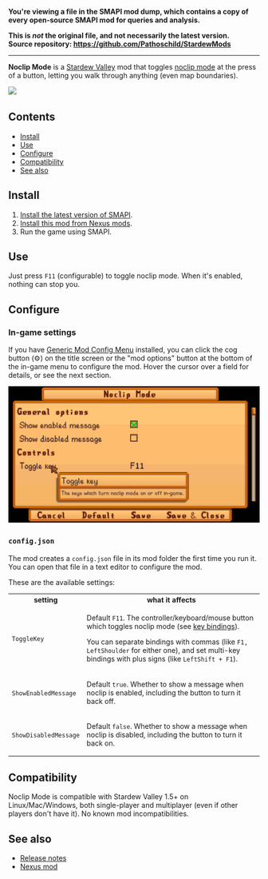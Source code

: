 **You're viewing a file in the SMAPI mod dump, which contains a copy of every open-source SMAPI mod
for queries and analysis.**

**This is _not_ the original file, and not necessarily the latest version.**  
**Source repository: https://github.com/Pathoschild/StardewMods**

----

**Noclip Mode** is a [Stardew Valley](http://stardewvalley.net/) mod that toggles
[noclip mode](https://en.wikipedia.org/wiki/Noclip_mode) at the press of a button, letting you walk
through anything (even map boundaries).

![](animated.gif)

## Contents
* [Install](#install)
* [Use](#use)
* [Configure](#configure)
* [Compatibility](#compatibility)
* [See also](#see-also)

## Install
1. [Install the latest version of SMAPI](https://smapi.io/).
2. [Install this mod from Nexus mods](https://www.nexusmods.com/stardewvalley/mods/3900).
3. Run the game using SMAPI.

## Use
Just press `F11` (configurable) to toggle noclip mode. When it's enabled, nothing can stop you.

## Configure
### In-game settings
If you have [Generic Mod Config Menu](https://www.nexusmods.com/stardewvalley/mods/5098) installed,
you can click the cog button (⚙) on the title screen or the "mod options" button at the bottom of
the in-game menu to configure the mod. Hover the cursor over a field for details, or see the next
section.

![](screenshots/generic-config-menu.png)

### `config.json`
The mod creates a `config.json` file in its mod folder the first time you run it. You can open that
file in a text editor to configure the mod.

These are the available settings:

<table>
<tr>
  <th>setting</th>
  <th>what it affects</th>
</tr>

<tr>
  <td><code>ToggleKey</code></td>
  <td>

Default `F11`. The controller/keyboard/mouse button which toggles noclip mode (see
[key bindings](https://stardewvalleywiki.com/Modding:Key_bindings)).

You can separate bindings with commas (like `F1, LeftShoulder` for either one), and set
multi-key bindings with plus signs (like `LeftShift + F1`).

  </td>
</tr>
<tr>
  <td><code>ShowEnabledMessage</code></td>
  <td>

Default `true`. Whether to show a message when noclip is enabled, including the button to turn it
back off.

  </td>
</tr>
<tr>
  <td><code>ShowDisabledMessage</code>
  <td>

Default `false`. Whether to show a message when noclip is disabled, including the button to turn it
back on.

  </td>
</tr>
</table>

## Compatibility
Noclip Mode is compatible with Stardew Valley 1.5+ on Linux/Mac/Windows, both single-player and
multiplayer (even if other players don't have it). No known mod incompatibilities.

## See also
* [Release notes](release-notes.md)
* [Nexus mod](https://www.nexusmods.com/stardewvalley/mods/3900)
